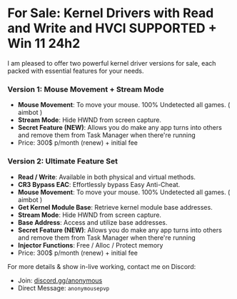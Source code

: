 # For Sale: Kernel Drivers with Read and Write and HVCI SUPPORTED + Win 11 24h2

I am pleased to offer two powerful kernel driver versions for sale, each packed with essential features for your needs.

### Version 1: Mouse Movement + Stream Mode
- **Mouse Movement**: To move your mouse. 100% Undetected all games. ( aimbot ) 
- **Stream Mode**: Hide HWND from screen capture.
- **Secret Feature (NEW)**: Allows you do make any app turns into others and remove them from Task Manager when there're running
- Price: 300$ p/month (renew) + initial fee

### Version 2: Ultimate Feature Set
- **Read / Write**: Available in both physical and virtual methods.
- **CR3 Bypass EAC**: Effortlessly bypass Easy Anti-Cheat.
- **Mouse Movement**: To move your mouse. 100% Undetected all games. ( aimbot ) 
- **Get Kernel Module Base**: Retrieve kernel module base addresses.
- **Stream Mode**: Hide HWND from screen capture.
- **Base Address**: Access and utilize base addresses.
- **Secret Feature (NEW)**: Allows you do make any app turns into others and remove them from Task Manager when there're running
- **Injector Functions**: Free / Alloc / Protect memory
- Price: 300$ p/month (renew) + initial fee

For more details & show in-live working, contact me on Discord:
- Join: [discord.gg/anonymous](https://discord.gg/anonymous)
- Direct Message: `anonymousepvp`

